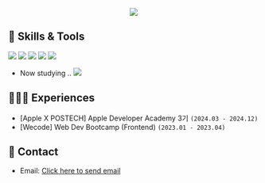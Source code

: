 <p align="center">
  <img src="https://readme-typing-svg.demolab.com?font=Modak&size=40&duration=3000&pause=800&color=5FA9FF&center=true&vCenter=true&width=500&lines=Hej%2C+v%C3%A4rlden!+Jag+heter+Jia!;Hello%2C+World!+I'm+Jia!" />
</p>

## 🔧 Skills & Tools
![](https://img.shields.io/badge/React-informational?style=flat&logo=react&logoColor=white&color=394E76)
![](https://img.shields.io/badge/PWA-informational?style=flat&logo=pwa&logoColor=white&color=394E76)
![](https://img.shields.io/badge/Figma-informational?style=flat&logo=figma&logoColor=white&color=394E76)
![](https://img.shields.io/badge/Vercel-informational?style=flat&logo=vercel&logoColor=white&color=394E76)
![](https://img.shields.io/badge/TypeScript-informational?style=flat&logo=typescript&logoColor=white&color=394E76)

- Now studying ..
![](https://img.shields.io/badge/Swift-informational?style=flat&logo=swift&logoColor=white&color=2959B4)

## 👩🏻‍💻 Experiences
- [Apple X POSTECH] Apple Developer Academy 3기 `(2024.03 - 2024.12)`
- [Wecode] Web Dev Bootcamp (Frontend) `(2023.01 - 2023.04)`

## 📧 Contact 
- Email: <a href="mailto:jangjia01234@gmail.com">Click here to send email</a>
